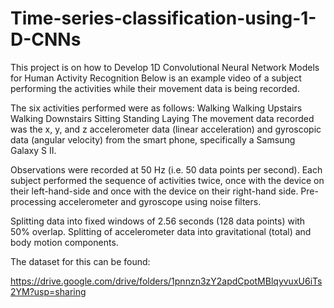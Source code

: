 # Time-series-classification-using-1-D-CNNs
  This project is on how to Develop 1D Convolutional Neural Network Models for Human Activity Recognition  Below is an example video of a subject performing the activities while their movement data is being recorded.
  
  The six activities performed were as follows:  Walking Walking Upstairs Walking Downstairs Sitting Standing Laying  The movement data recorded was the x, y, and z accelerometer data (linear acceleration) and gyroscopic data (angular velocity) from the smart phone, specifically a Samsung Galaxy S II.
  
  Observations were recorded at 50 Hz (i.e. 50 data points per second). Each subject performed the sequence of activities twice, once with the device on their left-hand-side and once with the device on their right-hand side.  Pre-processing accelerometer and gyroscope using noise filters. 
  
  Splitting data into fixed windows of 2.56 seconds (128 data points) with 50% overlap. Splitting of accelerometer data into gravitational (total) and body motion components.
  
  The dataset for this can be found:
  
  https://drive.google.com/drive/folders/1pnnzn3zY2apdCpotMBlqyvuxU6iTs2YM?usp=sharing
